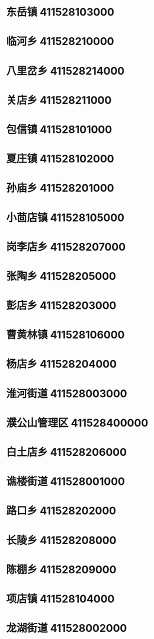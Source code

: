 # 东岳镇 411528103000
# 临河乡 411528210000
# 八里岔乡 411528214000
# 关店乡 411528211000
# 包信镇 411528101000
# 夏庄镇 411528102000
# 孙庙乡 411528201000
# 小茴店镇 411528105000
# 岗李店乡 411528207000
# 张陶乡 411528205000
# 彭店乡 411528203000
# 曹黄林镇 411528106000
# 杨店乡 411528204000
# 淮河街道 411528003000
# 濮公山管理区 411528400000
# 白土店乡 411528206000
# 谯楼街道 411528001000
# 路口乡 411528202000
# 长陵乡 411528208000
# 陈棚乡 411528209000
# 项店镇 411528104000
# 龙湖街道 411528002000
